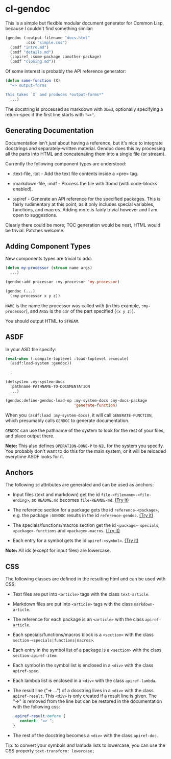 # cl-gendoc

This is a simple but flexible modular document generator for Common
Lisp, because I couldn't find something similar:

```lisp
(gendoc (:output-filename "docs.html"
         :css "simple.css")
  (:mdf "intro.md")
  (:mdf "details.md")
  (:apiref :some-package :another-package)
  (:mdf "closing.md"))
```

Of some interest is probably the API reference generator:

```lisp
(defun some-function (X)
  "=> output-forms

This takes `X` and produces *output-forms*"
  ...)
```

The docstring is processed as markdown with `3bmd`, optionally
specifying a return-spec if the first line starts with `"=>"`.

## Generating Documentation

Documentation isn't *just* about having a reference, but it's nice to
integrate docstrings and separately-written material.  Gendoc does
this by processing all the parts into HTML and concatenating them into
a single file (or stream).

Currently the following component types are understood:

* :text-file, :txt - Add the text file contents inside a &lt;pre&gt;
  tag.

* :markdown-file, :mdf - Process the file with 3bmd (with code-blocks
  enabled).

* :apiref - Generate an API reference for the specified packages. This
  is fairly rudimentary at this point, as it only includes special
  variables, functions, and macros.  Adding more is fairly trivial
  however and I am open to suggestions.

Clearly there could be more; TOC generation would be neat, HTML would
be trivial.  Patches welcome.

## Adding Component Types

New components types are trivial to add:

```lisp
(defun my-processor (stream name args)
  ...)

(gendoc:add-processor :my-processor 'my-processor)

(gendoc (...)
  (:my-processor x y z))
```

`NAME` is the name the processor was called with (in this example,
`:my-processor`), and `ARGS` is the `cdr` of the part specified (`(x y z)`).

You should output HTML to `STREAM`.

## ASDF

In your ASD file specify:

```lisp
(eval-when (:compile-toplevel :load-toplevel :execute)
  (asdf:load-system :gendoc))

  :

(defsystem :my-system-docs
  :pathname PATHNAME-TO-DOCUMENTATION
  ...)

(gendoc:define-gendoc-load-op :my-system-docs :my-docs-package
                              'generate-function)
```

When you `(asdf:load :my-system-docs)`, it will call
`GENERATE-FUNCTION`, which presumably calls `GENDOC` to generate
documentation.

`GENDOC` can use the pathname of the system to look for the rest of
your files, and place output there.

**Note:** This also defines `OPERATION-DONE-P` to `NIL` for the system
you specify.  You probably don't want to do this for the main system,
or it will be reloaded everytime ASDF looks for it.

## Anchors

The following `id` attributes are generated and can be used as anchors:

* Input files (text and markdown) get the id `file-<filename>-<file-ending>`, so `README.md` becomes `file-REAMDE-md`.
  [(Try it)](#file-intro-md)

* The reference section for a package gets the id `reference-<package>`, e.g. the package `:GENDOC` results in the id `reference-gendoc`.
  [(Try it)](#reference-gendoc)

* The specials/functions/macros section get the id `<package>-specials`, `<package>-functions` and `<package>-macros`.
  [(Try it)](#gendoc-macros)

* Each entry for a symbol gets the id `apiref-<symbol>`.
  [(Try it)](#apiref-gendoc)

**Note:** All ids (except for input files) are lowercase.

## CSS

The following classes are defined in the resulting html and can be used with CSS:

* Text files are put into `<article>` tags with the class `text-article`.

* Markdown files are put into `<article>` tags with the class `markdown-article`.

* The reference for each package is an `<article>` with the class `apiref-article`.

* Each specials/functions/macros block is a `<section>` with the class `section-<specials|functions|macros>`.

* Each entry in the symbol list of a package is a `<section>` with the class `section-apiref-item`.

* Each symbol in the symbol list is enclosed in a `<div>` with the class `apiref-spec`.

* Each lambda list is enclosed in a `<div>` with the class `apiref-lambda`.

* The result line ("=> ...") of a docstring lives in a `<div>` with the class `apiref-result`.
  This `<div>` is only created if a result line is given.
  The "=>" is removed from the line but can be restored in the documentation with the following css:

    ```css
    .apiref-result:before {
       content: "=> ";
    }
    ```

* The rest of the docstring becomes a `<div>` with the class `apiref-doc`.

Tip: to convert your symbols and lambda lists to lowercase, you can use the CSS property `text-transform: lowercase;`